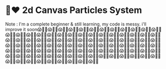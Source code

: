# ​🎈​❤️️​ 2d Canvas Particles System 
Note : I'm a complete beginner & still learning, my code is messy. i'll improve it soon ​😱​🎉​🎈​​😱​🎉​🎈​​😱​🎉​🎈​​😱​🎉​🎈​​😱​🎉​🎈​​😱​🎉​🎈​​😱​🎉​🎈​​😱​🎉​🎈​​😱​🎉​🎈​​😱​🎉​🎈​​😱​🎉​🎈​​😱​🎉​🎈​​😱​🎉​🎈​​😱​🎉​🎈​​😱​🎉​🎈​​😱​🎉​🎈​​😱​🎉​🎈​​😱​🎉​🎈​​😱​🎉​🎈​​😱​🎉​🎈​​😱​🎉​🎈​​😱​🎉​🎈​​😱​🎉​🎈​​😱​🎉​🎈​​😱​🎉​🎈​​😱​🎉​🎈​​😱​🎉​🎈​​😱​🎉​🎈​​😱​🎉​🎈​​😱​🎉​🎈​​😱​🎉​🎈​​😱​🎉​🎈​​😱​🎉​🎈​​😱​🎉​🎈​​😱​🎉​🎈​​😱​🎉​🎈​​😱​🎉​🎈​​😱​🎉​🎈​​😱​🎉​🎈​​😱​🎉​🎈​​😱​🎉​🎈​​😱​🎉​🎈​​😱​🎉​🎈​​😱​🎉​🎈​​😱​🎉​🎈​​😱​🎉​🎈​​😱​🎉​🎈​​😱​🎉​🎈​​😱​🎉​🎈​​😱​🎉​🎈​​😱​🎉​🎈​​😱​🎉​🎈​​😱​🎉​🎈​​😱​🎉​🎈​​😱​🎉​🎈​​😱​🎉​🎈​​😱​🎉​🎈​​😱​🎉​🎈​​😱​🎉​🎈​​😱​🎉​🎈​​😱​🎉​🎈​​😱​🎉​🎈​​😱​🎉​🎈​​😱​🎉​🎈​​😱​🎉​🎈​​😱​🎉​🎈​​😱​🎉​🎈​​😱​🎉​🎈​​😱​🎉​🎈​​😱​🎉​🎈​​😱​🎉​🎈​​😱​🎉​🎈​​😱​🎉​🎈​​😱​🎉​🎈​​😱​🎉​🎈​​😱​🎉​🎈​​😱​🎉​🎈​​😱​🎉​🎈​​😱​🎉​🎈​​😱​🎉​🎈​​😱​🎉​🎈​​😱​🎉​🎈​​😱​🎉​🎈​​😱​🎉​🎈​​😱​🎉​🎈​​😱​🎉​🎈​​😱​🎉​🎈​​😱​🎉​🎈​​😱​🎉​🎈​​😱​🎉​🎈​​😱​🎉​🎈​​😱​🎉​🎈​​😱​🎉​🎈​​😱​🎉​🎈​​😱​🎉​🎈​​😱​🎉​🎈​
